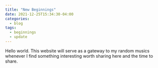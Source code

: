 ```yaml
---
title: "New Beginnings"
date: 2021-12-25T15:34:30-04:00
categories:
  - blog
tags:
  - beginnings
  - update
---
```


Hello world. This website will serve as a gateway to my random musics whenever I find something interesting worth sharing here and the time to share. 

